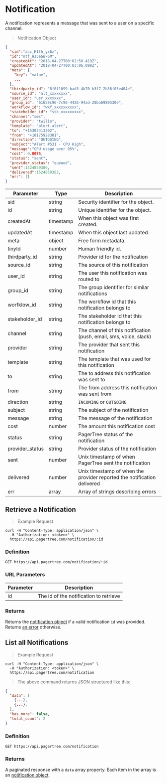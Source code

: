 # Notification

A notification represents a message that was sent to a user on a specific channel.

> Notification Object

```json
{
  "sid":"acc_H1fh_yx6z",
  "id":"ntf_HJ3eGW-6M",
  "createdAt": "2018-04-27T00:02:50.419Z",
  "updatedAt": "2018-04-27T00:03:06.098Z",
  "meta": {
    "key": "value",
    ...
  },
  "thirdparty_id": "8f0f1099-bad3-4b70-b3f7-2b36f03e404e",
  "source_id": "alt_xxxxxxxx",
  "user_id": "usr_xxxxxxx",
  "group_id": "61659c96-7c96-4426-94ad-20ba6980530e",
  "workflow_id": "wkf_xxxxxxxxxx",
  "stakeholder_id": "stk_xxxxxxxxx",
  "channel":"sms",
  "provider": "twilio",
  "template": "alert.alert",
  "to": "+15303413302",
  "from": "+18175928301",
  "direction": "OUTGOING",
  "subject":"Alert #531 - CPU High",
  "message":"CPU usage over 95%",
  "cost": 0.0075,
  "status": "sent",
  "provider_status": "queued",
  "sent":1524859380,
  "delivered":1524859382,
  "err": []
}
```

Parameter | Type | Description
--------- | ---- | ------------
sid | string | Security identifier for the object.
id | string | Unique identifier for the object.
createdAt | timestamp | When this object was first created.
updatedAt | timestamp | When this object last updated.
meta | object | Free form metadata.
tinyId | number | Human friendly id.
thirdparty_id | string | Provider id for the notification
source_id | string | The source of this notification
user_id | string | The user this notification was routed to
group_id | string | The group identifier for similar notifications
worfklow_id | string | The workflow id that this notification belongs to
stakeholder_id | string | The stakeholder id that this notification belongs to
channel | string | The channel of this notification (push, email, sms, voice, slack)
provider | string | The provider that sent this notification
template | string | The template that was used for this notification
to | string | The to address this notification was sent to
from | string | The from address this notification was sent from
direction | string | `INCOMING` or `OUTGOING`
subject | string | The subject of the notification
message | string | The message of the notification
cost | number | The amount this notification cost
status | string | PagerTree status of the notification
provider_status | string | Provider status of the notification
sent | number | Unix timestamp of when PagerTree sent the notification
delivered | number | Unix timestamp of when the provider reported the notification delivered
err | array | Array of strings describing errors

## Retrieve a Notification

> Example Request

```shell
curl -H "Content-Type: application/json" \
  -H "Authorization: <token>" \
  https://api.pagertree.com/notification/:id
```

### Definition

`GET https://api.pagertree.com/notification/:id`

### URL Parameters

Parameter | Description
--------- | -----------
id | The id of the notification to retrieve

### Returns
Returns the [notification object](#notification) if a valid notification `id` was provided. Returns [an error](#errors) otherwise.

## List all Notifications

> Example Request

```shell
curl -H "Content-Type: application/json" \
  -H "Authorization: <token>" \
  https://api.pagertree.com/notification
```

> The above command returns JSON structured like this:

```json
{
  "data": [
    {...},
    {...},
  ],
  "has_more": false,
  "total_count": 2
}
```

### Definition

`GET https://api.pagertree.com/notification`

### Returns
A paginated response with a `data` array property. Each item in the array is an [notification object](#notification).
